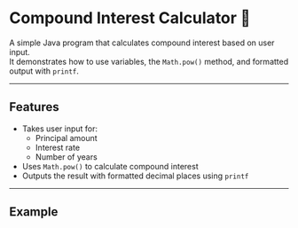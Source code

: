 # Compound Interest Calculator 💸

A simple Java program that calculates compound interest based on user input.  
It demonstrates how to use variables, the `Math.pow()` method, and formatted output with `printf`.

---

## Features
- Takes user input for:
  - Principal amount
  - Interest rate
  - Number of years
- Uses `Math.pow()` to calculate compound interest
- Outputs the result with formatted decimal places using `printf`

---

## Example
